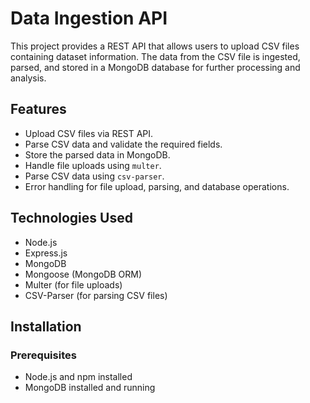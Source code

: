 # Data Ingestion API

This project provides a REST API that allows users to upload CSV files containing dataset information. The data from the CSV file is ingested, parsed, and stored in a MongoDB database for further processing and analysis.

## Features

- Upload CSV files via REST API.
- Parse CSV data and validate the required fields.
- Store the parsed data in MongoDB.
- Handle file uploads using `multer`.
- Parse CSV data using `csv-parser`.
- Error handling for file upload, parsing, and database operations.

## Technologies Used

- Node.js
- Express.js
- MongoDB
- Mongoose (MongoDB ORM)
- Multer (for file uploads)
- CSV-Parser (for parsing CSV files)

## Installation

### Prerequisites

- Node.js and npm installed
- MongoDB installed and running
